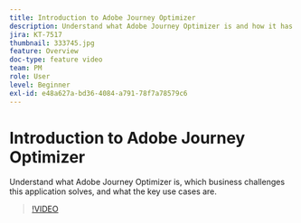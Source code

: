 ```yaml
---
title: Introduction to Adobe Journey Optimizer
description: Understand what Adobe Journey Optimizer is and how it has helped brands across industries boost ROI and overcome significant marketing challenges.
jira: KT-7517
thumbnail: 333745.jpg
feature: Overview
doc-type: feature video
team: PM
role: User
level: Beginner
exl-id: e48a627a-bd36-4084-a791-78f7a78579c6
---
```

# Introduction to Adobe Journey Optimizer

Understand what Adobe Journey Optimizer is, which business challenges this application solves, and what the key use cases are.

>[!VIDEO](https://video.tv.adobe.com/v/333745?quality=12&learn=on)

&emsp; <br>
